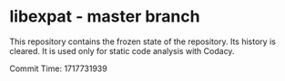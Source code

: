 # libexpat - master branch

This repository contains the frozen state of the repository.
Its history is cleared. It is used only for static code
analysis with Codacy.

Commit Time: 1717731939